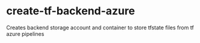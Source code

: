 # create-tf-backend-azure
Creates backend storage account and container to store tfstate files from tf azure pipelines
